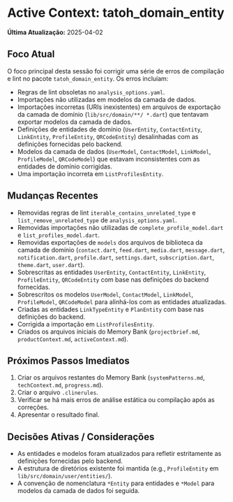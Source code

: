 # Active Context: tatoh_domain_entity

**Última Atualização:** 2025-04-02

## Foco Atual

O foco principal desta sessão foi corrigir uma série de erros de compilação e lint no pacote `tatoh_domain_entity`. Os erros incluíam:

*   Regras de lint obsoletas no `analysis_options.yaml`.
*   Importações não utilizadas em modelos da camada de dados.
*   Importações incorretas (URIs inexistentes) em arquivos de exportação da camada de domínio (`lib/src/domain/**/ *.dart`) que tentavam exportar modelos da camada de dados.
*   Definições de entidades de domínio (`UserEntity`, `ContactEntity`, `LinkEntity`, `ProfileEntity`, `QRCodeEntity`) desalinhadas com as definições fornecidas pelo backend.
*   Modelos da camada de dados (`UserModel`, `ContactModel`, `LinkModel`, `ProfileModel`, `QRCodeModel`) que estavam inconsistentes com as entidades de domínio corrigidas.
*   Uma importação incorreta em `ListProfilesEntity`.

## Mudanças Recentes

*   Removidas regras de lint `iterable_contains_unrelated_type` e `list_remove_unrelated_type` de `analysis_options.yaml`.
*   Removidas importações não utilizadas de `complete_profile_model.dart` e `list_profiles_model.dart`.
*   Removidas exportações de `models` dos arquivos de biblioteca da camada de domínio (`contact.dart`, `feed.dart`, `media.dart`, `message.dart`, `notification.dart`, `profile.dart`, `settings.dart`, `subscription.dart`, `theme.dart`, `user.dart`).
*   Sobrescritas as entidades `UserEntity`, `ContactEntity`, `LinkEntity`, `ProfileEntity`, `QRCodeEntity` com base nas definições do backend fornecidas.
*   Sobrescritos os modelos `UserModel`, `ContactModel`, `LinkModel`, `ProfileModel`, `QRCodeModel` para alinhá-los com as entidades atualizadas.
*   Criadas as entidades `LinkTypeEntity` e `PlanEntity` com base nas definições do backend.
*   Corrigida a importação em `ListProfilesEntity`.
*   Criados os arquivos iniciais do Memory Bank (`projectbrief.md`, `productContext.md`, `activeContext.md`).

## Próximos Passos Imediatos

1.  Criar os arquivos restantes do Memory Bank (`systemPatterns.md`, `techContext.md`, `progress.md`).
2.  Criar o arquivo `.clinerules`.
3.  Verificar se há mais erros de análise estática ou compilação após as correções.
4.  Apresentar o resultado final.

## Decisões Ativas / Considerações

*   As entidades e modelos foram atualizados para refletir estritamente as definições fornecidas pelo backend.
*   A estrutura de diretórios existente foi mantida (e.g., `ProfileEntity` em `lib/src/domain/user/entities/`).
*   A convenção de nomenclatura `*Entity` para entidades e `*Model` para modelos da camada de dados foi seguida.
